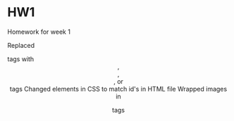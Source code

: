 # HW1
Homework for week 1

Replaced <div> tags with <header>, <footer>, <section>, or <article> tags
Changed elements in CSS to match id's in HTML file
Wrapped images in <figure> tags